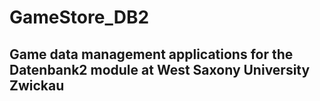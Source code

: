 # GameStore_DB2
## Game data management applications for the Datenbank2 module at West Saxony University Zwickau
